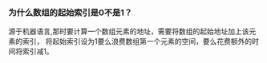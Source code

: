 ### 为什么数组的起始索引是0不是1？
   源于机器语言,那时要计算一个数组元素的地址，需要将数组的起始地址加上该元素的索引，
   将起始索引设为1要么浪费数组第一个元素的空间，要么花费额外的时间将索引减1。
